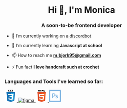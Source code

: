 <h1 align="center">Hi 👋, I'm Monica</h1>
<h3 align="center">A soon-to-be frontend developer</h3>

- 🔭 I’m currently working on [a discordbot](https://github.com/MonBjo/discord_bot)

- 🌱 I’m currently learning **Javascript at school**

- 📫 How to reach me **m.bjork95@gmail.com**

- ⚡ Fun fact **I love handcraft such at crochet**


<h3 align="left">Languages and Tools I've learned so far:</h3>
<p align="left"> <a href="https://www.w3schools.com/css/" target="_blank" rel="noreferrer"> <img src="https://raw.githubusercontent.com/devicons/devicon/master/icons/css3/css3-original-wordmark.svg" alt="css3" width="40" height="40"/> </a> <a href="https://www.figma.com/" target="_blank" rel="noreferrer"> <img src="https://www.vectorlogo.zone/logos/figma/figma-icon.svg" alt="figma" width="40" height="40"/> </a> <a href="https://www.w3.org/html/" target="_blank" rel="noreferrer"> <img src="https://raw.githubusercontent.com/devicons/devicon/master/icons/html5/html5-original-wordmark.svg" alt="html5" width="40" height="40"/> </a> <a href="https://www.photoshop.com/en" target="_blank" rel="noreferrer"> <img src="https://raw.githubusercontent.com/devicons/devicon/master/icons/photoshop/photoshop-line.svg" alt="photoshop" width="40" height="40"/> </a> </p>
